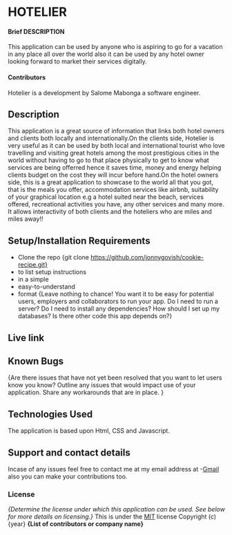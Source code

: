 # HOTELIER

#### Brief DESCRIPTION
This application can be used by anyone who is aspiring to go for a vacation in any place all over the world also it can be used by any hotel owner looking forward to market their services digitally.
#### Contributors
Hotelier is a development by Salome Mabonga a software engineer.
## Description
This application is a great source of information that links both hotel owners and clients both locally and internationally.On the clients side, Hotelier is very useful as it can be used by both local and international tourist who love travelling and visiting great hotels among the most prestigious cities in the world without having to go to that place physically to get to know what services are being offerred hence it saves time, money and energy helping clients budget on the cost they will incur before hand.On the hotel owners side, this is a great application to showcase to the world all that you got, that is the meals you offer, accommodation services like airbnb, suitability of your graphical location e.g a hotel suited near the beach, services offered, recreational activities you have, any other services and many more. It allows interactivity of both clients and the hoteliers who are miles and miles away!!
## Setup/Installation Requirements
* Clone the repo {git clone https://github.com/jonnygovish/cookie-recipe.git}
* to list setup instructions
* in a simple
* easy-to-understand
* format
{Leave nothing to chance! You want it to be easy for potential users, employers and collaborators to run your app. Do I need to run a server? Do I need to install any dependencies? How should I set up my databases? Is there other code this app depends on?}
## Live link
## Known Bugs
{Are there issues that have not yet been resolved that you want to let users know you know? Outline any issues that would impact use of your application. Share any workarounds that are in place. }
## Technologies Used
The application is based upon Html, CSS and Javascript.
## Support and contact details
Incase of any issues feel free to contact me at my email address at -[Gmail](salomenanjala254@gmail.com) also you can make your contributions too.
### License
*{Determine the license under which this application can be used.  See below for more details on licensing.}*
This is under the [MIT](LICENSE) license
Copyright (c) {year} **{List of contributors or company name}**